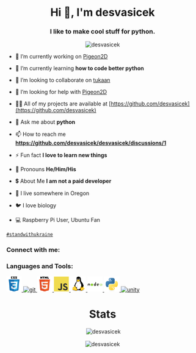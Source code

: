 <h1 align="center">Hi 👋, I'm desvasicek</h1>
<h3 align="center">I like to make cool stuff for python.</h3>

<p align="center"> <img src="https://komarev.com/ghpvc/?username=desvasicek&label=Profile%20views&color=0e75b6&style=flat" alt="desvasicek" /> </p>

- 🔭 I’m currently working on [Pigeon2D](https://github.com/desvasicek/Pigeon2D)

- 🌱 I’m currently learning **how to code better python**

- 👯 I’m looking to collaborate on [tukaan](https://github.com/tukaan/tukaan)

- 🤝 I’m looking for help with [Pigeon2D](https://github.com/Pigeon2D)

- 👨‍💻 All of my projects are available at [https://github.com/desvasicek](https://github.com/desvasicek)

- 💬 Ask me about **python**

- 📫 How to reach me **https://github.com/desvasicek/desvasicek/discussions/1**

- ⚡ Fun fact **I love to learn new things**

- 🧍 Pronouns **He/Him/His**

- 💲️ About Me **I am not a paid developer**

- :evergreen_tree: I live somewhere in Oregon

- :bird: I love biology

- :computer: Raspberry Pi User, Ubuntu Fan

[``#standwithukraine``](https://github.com/topics/standwithukraine)

<h3 align="left">Connect with me:</h3>
<p align="left">
</p>

<h3 align="left">Languages and Tools:</h3>
<p align="left"> <a href="https://www.w3schools.com/css/" target="_blank" rel="noreferrer"> <img src="https://raw.githubusercontent.com/devicons/devicon/master/icons/css3/css3-original-wordmark.svg" alt="css3" width="40" height="40"/> </a> <a href="https://git-scm.com/" target="_blank" rel="noreferrer"> <img src="https://www.vectorlogo.zone/logos/git-scm/git-scm-icon.svg" alt="git" width="40" height="40"/> </a> <a href="https://www.w3.org/html/" target="_blank" rel="noreferrer"> <img src="https://raw.githubusercontent.com/devicons/devicon/master/icons/html5/html5-original-wordmark.svg" alt="html5" width="40" height="40"/> </a> <a href="https://developer.mozilla.org/en-US/docs/Web/JavaScript" target="_blank" rel="noreferrer"> <img src="https://raw.githubusercontent.com/devicons/devicon/master/icons/javascript/javascript-original.svg" alt="javascript" width="40" height="40"/> </a> <a href="https://www.linux.org/" target="_blank" rel="noreferrer"> <img src="https://raw.githubusercontent.com/devicons/devicon/master/icons/linux/linux-original.svg" alt="linux" width="40" height="40"/> </a> <a href="https://nodejs.org" target="_blank" rel="noreferrer"> <img src="https://raw.githubusercontent.com/devicons/devicon/master/icons/nodejs/nodejs-original-wordmark.svg" alt="nodejs" width="40" height="40"/> </a> <a href="https://www.python.org" target="_blank" rel="noreferrer"> <img src="https://raw.githubusercontent.com/devicons/devicon/master/icons/python/python-original.svg" alt="python" width="40" height="40"/> </a> <a href="https://unity.com/" target="_blank" rel="noreferrer"> <img src="https://www.vectorlogo.zone/logos/unity3d/unity3d-icon.svg" alt="unity" width="40" height="40"/> </a> </p>

<h1 align="center">Stats</h3>
<p align="center">&nbsp;<img align="center" src="https://github-readme-stats.vercel.app/api?username=desvasicek&show_icons=true&locale=en" alt="desvasicek" /></p>

<p align="center"><img align="center" src="https://github-readme-streak-stats.herokuapp.com/?user=desvasicek&" alt="desvasicek" /></p>

